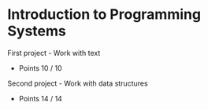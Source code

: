 # Introduction to Programming Systems

First project - Work with text
- Points 10 / 10

Second project - Work with data structures
- Points 14 / 14
